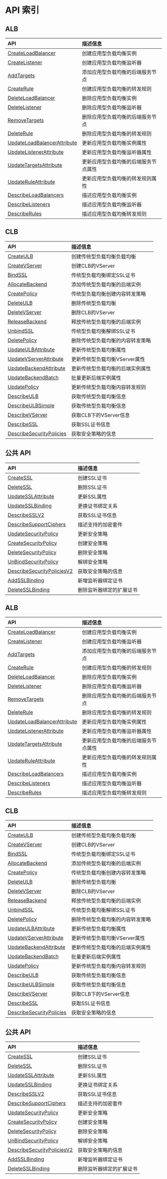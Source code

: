# API 索引

## ALB

| API | 描述信息 |
|:---|:---|
|[CreateLoadBalancer](api/ulb-api/create_load_balancer)|创建应用型负载均衡实例|
|[CreateListener](api/ulb-api/create_listener)|创建应用型负载均衡监听器|
|[AddTargets](api/ulb-api/add_targets)|添加应用型负载均衡的后端服务节点|
|[CreateRule](api/ulb-api/create_rule)|创建应用型负载均衡的转发规则|
|[DeleteLoadBalancer](api/ulb-api/delete_load_balancer)|删除应用型负载均衡实例|
|[DeleteListener](api/ulb-api/delete_listener)|删除应用型负载均衡监听器|
|[RemoveTargets](api/ulb-api/remove_targets)|删除应用型负载均衡的后端服务节点|
|[DeleteRule](api/ulb-api/delete_rule)|删除应用型负载均衡的转发规则|
|[UpdateLoadBalancerAttribute](api/ulb-api/update_load_balancer_attribute)|更新应用型负载均衡实例属性|
|[UpdateListenerAttribute](api/ulb-api/update_listener_attribute)|更新应用型负载均衡监听器属性|
|[UpdateTargetsAttribute](api/ulb-api/update_targets_attribute)|更新应用型负载均衡的后端服务节点属性|
|[UpdateRuleAttribute](api/ulb-api/update_rule_attribute)|更新应用型负载均衡的转发规则属性|
|[DescribeLoadBalancers](api/ulb-api/describe_load_balancers)|描述应用型负载均衡实例|
|[DescribeListeners](api/ulb-api/describe_listeners)|描述应用型负载均衡监听器|
|[DescribeRules](api/ulb-api/describe_rules)|描述应用型负载均衡转发规则|

## CLB

| API | 描述信息 |
|:---|:---|
|[CreateULB](api/ulb-api/create_ulb)|创建传统型负载均衡负载均衡|
|[CreateVServer](api/ulb-api/create_vserver)|创建CLB的VServer|
|[BindSSL](api/ulb-api/bind_ssl)|传统型负载均衡绑定SSL证书|
|[AllocateBackend](api/ulb-api/allocate_backend)|添加传统型负载均衡的后端实例|
|[CreatePolicy](api/ulb-api/create_policy)|传统型负载均衡创建内容转发策略|
|[DeleteULB](api/ulb-api/delete_ulb)|删除传统型负载均衡|
|[DeleteVServer](api/ulb-api/delete_vserver)|删除CLB的VServer|
|[ReleaseBackend](api/ulb-api/release_backend)|释放传统型负载均衡的后端实例|
|[UnbindSSL](api/ulb-api/unbind_ssl)|传统型负载均衡解绑SSL证书|
|[DeletePolicy](api/ulb-api/delete_policy)|删除传统型负载均衡的内容转发策略|
|[UpdateULBAttribute](api/ulb-api/update_ulb_attribute)|更新传统型负载均衡属性|
|[UpdateVServerAttribute](api/ulb-api/update_vserver_attribute)|更新传统型负载均衡VServer属性|
|[UpdateBackendAttribute](api/ulb-api/update_backend_attribute)|更新传统型负载均衡的后端实例属性|
|[UpdateBackendBatch](api/ulb-api/update_backend_batch)|批量更新后端实例属性|
|[UpdatePolicy](api/ulb-api/update_policy)|更新传统型负载均衡内容转发规则|
|[DescribeULB](api/ulb-api/describe_ulb)|获取传统型负载均衡信息|
|[DescribeULBSimple](api/ulb-api/describe_ulb_simple)|获取传统型负载均衡信息|
|[DescribeVServer](api/ulb-api/describe_vserver)|获取CLB下的VServer信息|
|[DescribeSSL](api/ulb-api/describe_ssl)|获取SSL证书信息|
|[DescribeSecurityPolicies](api/ulb-api/describe_security_policies)|获取安全策略的信息|

## 公共 API

| API | 描述信息 |
|:---|:---|
|[CreateSSL](api/ulb-api/create_ssl)|创建SSL证书|
|[DeleteSSL](api/ulb-api/delete_ssl)|删除SSL证书|
|[UpdateSSLAttribute](api/ulb-api/update_ssl_attribute)|更新SSL属性|
|[UpdateSSLBinding](api/ulb-api/update_ssl_binding)|更换证书绑定关系|
|[DescribeSSLV2](api/ulb-api/describe_sslv2)|获取SSL证书信息|
|[DescribeSupportCiphers](api/ulb-api/describe_support_ciphers)|描述支持的加密套件|
|[UpdateSecurityPolicy](api/ulb-api/update_security_policy)|更新安全策略|
|[CreateSecurityPolicy](api/ulb-api/create_security_policy)|创建安全策略|
|[DeleteSecurityPolicy](api/ulb-api/delete_security_policy)|删除安全策略|
|[UnBindSecurityPolicy](api/ulb-api/un_bind_security_policy)|解绑安全策略|
|[DescribeSecurityPoliciesV2](api/ulb-api/describe_security_policies_v2)|获取安全策略的信息|
|[AddSSLBinding](api/ulb-api/add_ssl_binding)|新增监听器绑定证书|
|[DeleteSSLBinding](api/ulb-api/delete_ssl_binding)|删除监听器绑定的扩展证书|

## ALB

| API | 描述信息 |
|:---|:---|
|[CreateLoadBalancer](api/ulb-api/create_load_balancer)|创建应用型负载均衡实例|
|[CreateListener](api/ulb-api/create_listener)|创建应用型负载均衡监听器|
|[AddTargets](api/ulb-api/add_targets)|添加应用型负载均衡的后端服务节点|
|[CreateRule](api/ulb-api/create_rule)|创建应用型负载均衡的转发规则|
|[DeleteLoadBalancer](api/ulb-api/delete_load_balancer)|删除应用型负载均衡实例|
|[DeleteListener](api/ulb-api/delete_listener)|删除应用型负载均衡监听器|
|[RemoveTargets](api/ulb-api/remove_targets)|删除应用型负载均衡的后端服务节点|
|[DeleteRule](api/ulb-api/delete_rule)|删除应用型负载均衡的转发规则|
|[UpdateLoadBalancerAttribute](api/ulb-api/update_load_balancer_attribute)|更新应用型负载均衡实例属性|
|[UpdateListenerAttribute](api/ulb-api/update_listener_attribute)|更新应用型负载均衡监听器属性|
|[UpdateTargetsAttribute](api/ulb-api/update_targets_attribute)|更新应用型负载均衡的后端服务节点属性|
|[UpdateRuleAttribute](api/ulb-api/update_rule_attribute)|更新应用型负载均衡的转发规则属性|
|[DescribeLoadBalancers](api/ulb-api/describe_load_balancers)|描述应用型负载均衡实例|
|[DescribeListeners](api/ulb-api/describe_listeners)|描述应用型负载均衡监听器|
|[DescribeRules](api/ulb-api/describe_rules)|描述应用型负载均衡转发规则|

## CLB

| API | 描述信息 |
|:---|:---|
|[CreateULB](api/ulb-api/create_ulb)|创建传统型负载均衡负载均衡|
|[CreateVServer](api/ulb-api/create_vserver)|创建CLB的VServer|
|[BindSSL](api/ulb-api/bind_ssl)|传统型负载均衡绑定SSL证书|
|[AllocateBackend](api/ulb-api/allocate_backend)|添加传统型负载均衡的后端实例|
|[CreatePolicy](api/ulb-api/create_policy)|传统型负载均衡创建内容转发策略|
|[DeleteULB](api/ulb-api/delete_ulb)|删除传统型负载均衡|
|[DeleteVServer](api/ulb-api/delete_vserver)|删除CLB的VServer|
|[ReleaseBackend](api/ulb-api/release_backend)|释放传统型负载均衡的后端实例|
|[UnbindSSL](api/ulb-api/unbind_ssl)|传统型负载均衡解绑SSL证书|
|[DeletePolicy](api/ulb-api/delete_policy)|删除传统型负载均衡的内容转发策略|
|[UpdateULBAttribute](api/ulb-api/update_ulb_attribute)|更新传统型负载均衡属性|
|[UpdateVServerAttribute](api/ulb-api/update_vserver_attribute)|更新传统型负载均衡VServer属性|
|[UpdateBackendAttribute](api/ulb-api/update_backend_attribute)|更新传统型负载均衡的后端实例属性|
|[UpdateBackendBatch](api/ulb-api/update_backend_batch)|批量更新后端实例属性|
|[UpdatePolicy](api/ulb-api/update_policy)|更新传统型负载均衡内容转发规则|
|[DescribeULB](api/ulb-api/describe_ulb)|获取传统型负载均衡信息|
|[DescribeULBSimple](api/ulb-api/describe_ulb_simple)|获取传统型负载均衡信息|
|[DescribeVServer](api/ulb-api/describe_vserver)|获取CLB下的VServer信息|
|[DescribeSSL](api/ulb-api/describe_ssl)|获取SSL证书信息|
|[DescribeSecurityPolicies](api/ulb-api/describe_security_policies)|获取安全策略的信息|

## 公共 API

| API | 描述信息 |
|:---|:---|
|[CreateSSL](api/ulb-api/create_ssl)|创建SSL证书|
|[DeleteSSL](api/ulb-api/delete_ssl)|删除SSL证书|
|[UpdateSSLAttribute](api/ulb-api/update_ssl_attribute)|更新SSL属性|
|[UpdateSSLBinding](api/ulb-api/update_ssl_binding)|更换证书绑定关系|
|[DescribeSSLV2](api/ulb-api/describe_sslv2)|获取SSL证书信息|
|[DescribeSupportCiphers](api/ulb-api/describe_support_ciphers)|描述支持的加密套件|
|[UpdateSecurityPolicy](api/ulb-api/update_security_policy)|更新安全策略|
|[CreateSecurityPolicy](api/ulb-api/create_security_policy)|创建安全策略|
|[DeleteSecurityPolicy](api/ulb-api/delete_security_policy)|删除安全策略|
|[UnBindSecurityPolicy](api/ulb-api/un_bind_security_policy)|解绑安全策略|
|[DescribeSecurityPoliciesV2](api/ulb-api/describe_security_policies_v2)|获取安全策略的信息|
|[AddSSLBinding](api/ulb-api/add_ssl_binding)|新增监听器绑定证书|
|[DeleteSSLBinding](api/ulb-api/delete_ssl_binding)|删除监听器绑定的扩展证书|
